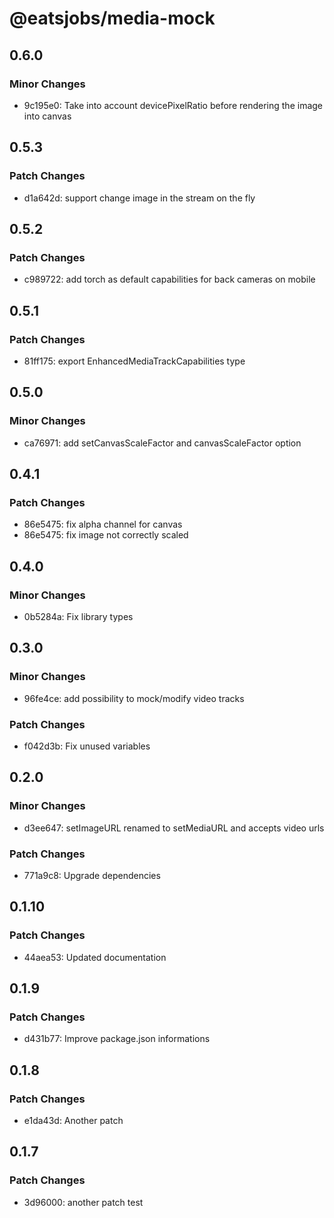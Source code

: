 # @eatsjobs/media-mock

## 0.6.0

### Minor Changes

- 9c195e0: Take into account devicePixelRatio before rendering the image into canvas

## 0.5.3

### Patch Changes

- d1a642d: support change image in the stream on the fly

## 0.5.2

### Patch Changes

- c989722: add torch as default capabilities for back cameras on mobile

## 0.5.1

### Patch Changes

- 81ff175: export EnhancedMediaTrackCapabilities type

## 0.5.0

### Minor Changes

- ca76971: add setCanvasScaleFactor and canvasScaleFactor option

## 0.4.1

### Patch Changes

- 86e5475: fix alpha channel for canvas
- 86e5475: fix image not correctly scaled

## 0.4.0

### Minor Changes

- 0b5284a: Fix library types

## 0.3.0

### Minor Changes

- 96fe4ce: add possibility to mock/modify video tracks

### Patch Changes

- f042d3b: Fix unused variables

## 0.2.0

### Minor Changes

- d3ee647: setImageURL renamed to setMediaURL and accepts video urls

### Patch Changes

- 771a9c8: Upgrade dependencies

## 0.1.10

### Patch Changes

- 44aea53: Updated documentation

## 0.1.9

### Patch Changes

- d431b77: Improve package.json informations

## 0.1.8

### Patch Changes

- e1da43d: Another patch

## 0.1.7

### Patch Changes

- 3d96000: another patch test
